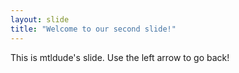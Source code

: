 ```yaml
---
layout: slide
title: "Welcome to our second slide!"
---
```

This is mtldude's slide.
Use the left arrow to go back!